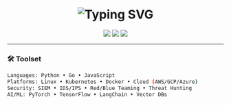 <!-- Profile README – Place in a repo named exactly after your GitHub username -->

<h1 align="center">
  <img src="https://readme-typing-svg.demolab.com?font=Fira+Code&size=30&pause=1000&color=00FF00&center=true&vCenter=true&width=600&lines=⚡+BHAVIKKUMAR+VASAVA;DevSecOps+%7C+AI+%7C+Cybersecurity;Machine+Learning+%7C+LLMs+%7C+Cloud+Native" alt="Typing SVG" />
</h1>

<p align="center">
  <img src="https://img.shields.io/badge/Status-Operational-00ff00?style=for-the-badge&logo=github" />
  <img src="https://img.shields.io/badge/Hacker%20Vibes-High-ff0000?style=for-the-badge&logo=matrix" />
  <img src="https://img.shields.io/badge/Visitors-👁️%20∞-blue?style=for-the-badge" />
</p>

---

### 🛠️ Toolset
```bash
Languages: Python • Go • JavaScript
Platforms: Linux • Kubernetes • Docker • Cloud (AWS/GCP/Azure)
Security: SIEM • IDS/IPS • Red/Blue Teaming • Threat Hunting
AI/ML: PyTorch • TensorFlow • LangChain • Vector DBs
